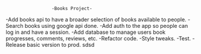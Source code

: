                     -Books Project-

-Add books api to have a broader selection of books available to people.
-Search books using google api done.
-Add auth to the app so people can log in and have a session.
-Add database to manage users book progresses, comments, reviews, etc.
-Refactor code.
-Style tweaks.
-Test.
-Release basic version to prod.
sdsd
